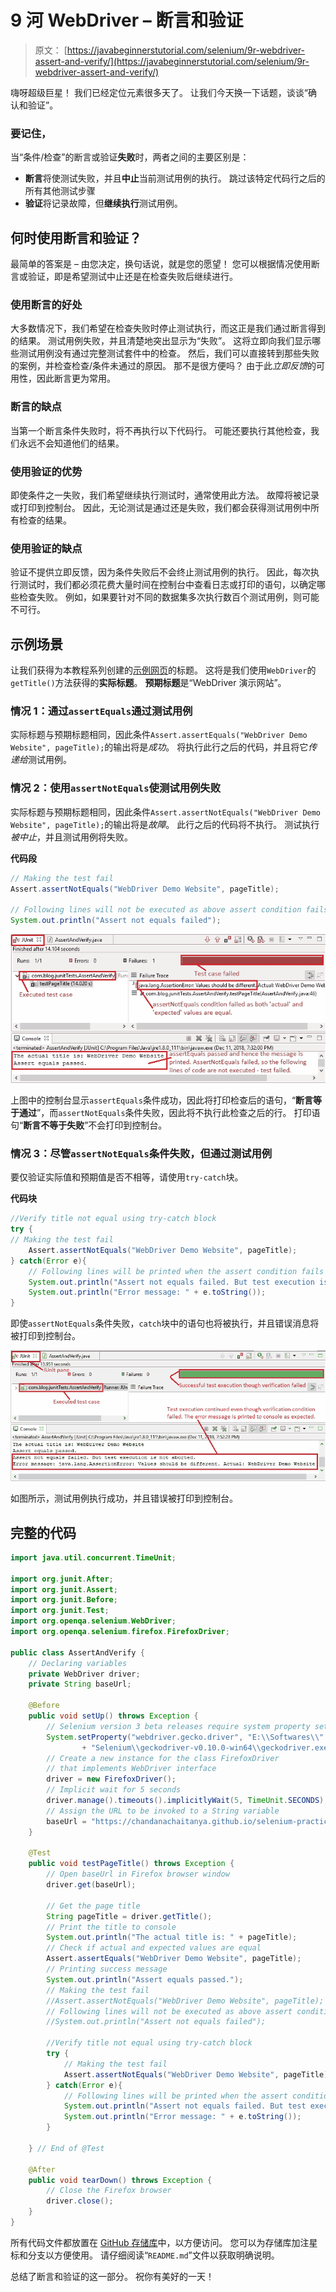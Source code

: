 # 9 河 WebDriver – 断言和验证

> 原文： [https://javabeginnerstutorial.com/selenium/9r-webdriver-assert-and-verify/](https://javabeginnerstutorial.com/selenium/9r-webdriver-assert-and-verify/)

嗨呀超级巨星！ 我们已经定位元素很多天了。 让我们今天换一下话题，谈谈“确认和验证”。

### 要记住，

当“条件/检查”的断言或验证**失败**时，两者之间的主要区别是：

*   **断言**将使测试失败，并且**中止**当前测试用例的执行。 跳过该特定代码行之后的所有其他测试步骤
*   **验证**将记录故障，但**继续执行**测试用例。

## 何时使用断言和验证？

最简单的答案是 – 由您决定，换句话说，就是您的愿望！ 您可以根据情况使用断言或验证，即是希望测试中止还是在检查失败后继续进行。

### 使用断言的好处

大多数情况下，我们希望在检查失败时停止测试执行，而这正是我们通过断言得到的结果。 测试用例失败，并且清楚地突出显示为“失败”。 这将立即向我们显示哪些测试用例没有通过完整测试套件中的检查。 然后，我们可以直接转到那些失败的案例，并检查检查/条件未通过的原因。 那不是很方便吗？ 由于此*立即反馈*的可用性，因此断言更为常用。

### 断言的缺点

当第一个断言条件失败时，将不再执行以下代码行。 可能还要执行其他检查，我们永远不会知道他们的结果。

### 使用验证的优势

即使条件之一失败，我们希望继续执行测试时，通常使用此方法。 故障将被记录或打印到控制台。 因此，无论测试是通过还是失败，我们都会获得测试用例中所有检查的结果。

### 使用验证的缺点

验证不提供立即反馈，因为条件失败后不会终止测试用例的执行。 因此，每次执行测试时，我们都必须花费大量时间在控制台中查看日志或打印的语句，以确定哪些检查失败。 例如，如果要针对不同的数据集多次执行数百个测试用例，则可能不可行。

## 示例场景

让我们获得为本教程系列创建的[示例网页](https://chandanachaitanya.github.io/selenium-practice-site/)的标题。 这将是我们使用`WebDriver`的`getTitle()`方法获得的**实际标题**。 **预期标题**是“WebDriver 演示网站”。

### 情况 1：通过`assertEquals`通过测试用例

实际标题与预期标题相同，因此条件`Assert.assertEquals("WebDriver Demo Website", pageTitle);`的输出将是*成功*。 将执行此行之后的代码，并且将它*传递给*测试用例。

### 情况 2：使用`assertNotEquals`使测试用例失败

实际标题与预期标题相同，因此条件`Assert.assertNotEquals("WebDriver Demo Website", pageTitle);`的输出将是*故障*。 此行之后的代码将不执行。 测试执行*被中止*，并且测试用例将失败。

**代码段**

```java
// Making the test fail
Assert.assertNotEquals("WebDriver Demo Website", pageTitle);

// Following lines will not be executed as above assert condition fails
System.out.println("Assert not equals failed");
```

![Assert condition failed](img/9272cef7d4d831fd5ed1b3ae54bbd374.png)

上图中的控制台显示`assertEquals`条件成功，因此将打印检查后的语句，“**断言等于通过**”，而`assertNotEquals`条件失败，因此将不执行此检查之后的行。 打印语句“**断言不等于失败**”不会打印到控制台。

### 情况 3：尽管`assertNotEquals`条件失败，但通过测试用例

要仅验证实际值和预期值是否不相等，请使用`try-catch`块。

**代码块**

```java
//Verify title not equal using try-catch block
try {
// Making the test fail
	Assert.assertNotEquals("WebDriver Demo Website", pageTitle);	
} catch(Error e){
	// Following lines will be printed when the assert condition fails
	System.out.println("Assert not equals failed. But test execution is not aborted.");
	System.out.println("Error message: " + e.toString());
}
```

即使`assertNotEquals`条件失败，`catch`块中的语句也将被执行，并且错误消息将被打印到控制台。

![Verify condition fails](img/d09793dee60556d778b6b7f310560194.png)

如图所示，测试用例执行成功，并且错误被打印到控制台。

## 完整的代码

```java
import java.util.concurrent.TimeUnit;

import org.junit.After;
import org.junit.Assert;
import org.junit.Before;
import org.junit.Test;
import org.openqa.selenium.WebDriver;
import org.openqa.selenium.firefox.FirefoxDriver;

public class AssertAndVerify {
	// Declaring variables
	private WebDriver driver;
	private String baseUrl;

	@Before
	public void setUp() throws Exception {
		// Selenium version 3 beta releases require system property set up
		System.setProperty("webdriver.gecko.driver", "E:\\Softwares\\"
				+ "Selenium\\geckodriver-v0.10.0-win64\\geckodriver.exe");
		// Create a new instance for the class FirefoxDriver
		// that implements WebDriver interface
		driver = new FirefoxDriver();
		// Implicit wait for 5 seconds
		driver.manage().timeouts().implicitlyWait(5, TimeUnit.SECONDS);
		// Assign the URL to be invoked to a String variable
		baseUrl = "https://chandanachaitanya.github.io/selenium-practice-site/";
	}
	
	@Test
	public void testPageTitle() throws Exception {
		// Open baseUrl in Firefox browser window
		driver.get(baseUrl);
		
		// Get the page title
		String pageTitle = driver.getTitle();
		// Print the title to console
		System.out.println("The actual title is: " + pageTitle);
		// Check if actual and expected values are equal
		Assert.assertEquals("WebDriver Demo Website", pageTitle);
		// Printing success message
		System.out.println("Assert equals passed.");
		// Making the test fail
		//Assert.assertNotEquals("WebDriver Demo Website", pageTitle);
		// Following lines will not be executed as above assert condition fails
		//System.out.println("Assert not equals failed");
		
		//Verify title not equal using try-catch block
		try {
			// Making the test fail
			Assert.assertNotEquals("WebDriver Demo Website", pageTitle);	
		} catch(Error e){
			// Following lines will be printed when the assert condition fails
			System.out.println("Assert not equals failed. But test execution is not aborted.");
			System.out.println("Error message: " + e.toString());
		}

	} // End of @Test

	@After
	public void tearDown() throws Exception {
		// Close the Firefox browser
		driver.close();
	}
}
```

所有代码文件都放置在 [GitHub 存储库](https://github.com/JBTAdmin/Selenium/tree/master/WebDriver)中，以方便访问。 您可以为存储库加注星标和分支以方便使用。 请仔细阅读“`README.md`”文件以获取明确说明。

总结了断言和验证的这一部分。 祝你有美好的一天！
